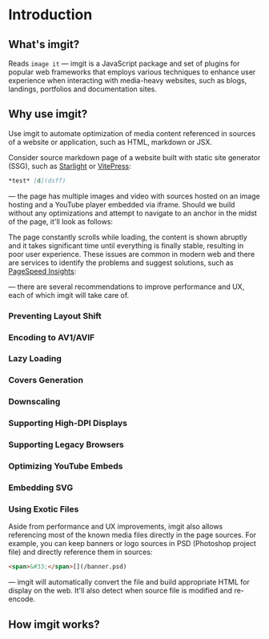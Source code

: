 # Introduction

## What's imgit?

Reads `image it` — imgit is a JavaScript package and set of plugins for popular web frameworks that employs various techniques to enhance user experience when interacting with media-heavy websites, such as blogs, landings, portfolios and documentation sites.

## Why use imgit?

Use imgit to automate optimization of media content referenced in sources of a website or application, such as HTML, markdown or JSX.

Consider source markdown page of a website built with static site generator (SSG), such as [Starlight](https://starlight.astro.build) or [VitePress](https://vitepress.dev):

```md
*test* [d](dsff)
```

— the page has multiple images and video with sources hosted on an image hosting and a YouTube player embedded via iframe. Should we build without any optimizations and attempt to navigate to an anchor in the midst of the page, it'll look as follows:

The page constantly scrolls while loading, the content is shown abruptly and it takes significant time until everything is finally stable, resulting in poor user experience. These issues are common in modern web and there are services to identify the problems and suggest solutions, such as [PageSpeed Insights](https://pagespeed.web.dev):

— there are several recommendations to improve performance and UX, each of which imgit will take care of.

### Preventing Layout Shift

### Encoding to AV1/AVIF

### Lazy Loading

### Covers Generation

### Downscaling

### Supporting High-DPI Displays

### Supporting Legacy Browsers

### Optimizing YouTube Embeds

### Embedding SVG

### Using Exotic Files

Aside from performance and UX improvements, imgit also allows referencing most of the known media files directly in the page sources. For example, you can keep banners or logo sources in PSD (Photoshop project file) and directly reference them in sources:

```md
<span>&#33;</span>[](/banner.psd)
```

— imgit will automatically convert the file and build appropriate HTML for display on the web. It'll also detect when source file is modified and re-encode.

## How imgit works?
